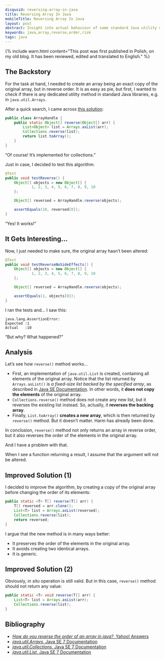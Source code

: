 ```yaml
---
disqusid: reversing-array-in-java
title: Reversing Array In Java
mobileTitle: Reversing Array In Java
layout: post
abstract: Insight into actual behaviour of some standard Java utility methods
keywords: java,array,reverse,order,risk
tags: java
---
```


{% include warn.html
content="This post was first published in Polish, on my old blog. It has been reviewed, edited and translated to English." %}

## The Backstory

For the task at hand, I needed to create an array being an exact copy of the original array, but in reverse order.
It is as easy as pie, but first, I wanted to check if there is any dedicated utility method in standard Java libraries,
e.g. in `java.util.Arrays`.

After a quick search, I came across [this solution](http://answers.yahoo.com/question/index?qid=20070904201231AAIwpJv):

```java
public class ArrayHandle {
    public static Object[] reverse(Object[] arr) {
        List<Object> list = Arrays.asList(arr);
        Collections.reverse(list);
        return list.toArray();
    }
}
```

“Of course! It’s implemented for collections.”

Just in case, I decided to test this algorithm:

```java
@Test
public void testReverse() {
    Object[] objects = new Object[] {
            1, 2, 3, 4, 5, 6, 7, 8, 9, 10
    };

    Object[] reversed = ArrayHandle.reverse(objects);

    assertEquals(10, reversed[0]);
}
```

“Yes! It works!”

## It Gets Interesting…

Now, I just needed to make sure, the original array hasn’t been altered:

```java
@Test
public void testReverseNoSideEffects() {
    Object[] objects = new Object[] {
            1, 2, 3, 4, 5, 6, 7, 8, 9, 10
    };

    Object[] reversed = ArrayHandle.reverse(objects);

    assertEquals(1, objects[0]);
}
```

I ran the tests and… I saw this:

```
java.lang.AssertionError: 
Expected :1
Actual   :10
```

“But why? What happened?”

## Analysis

Let’s see how `reverse()` method works…

* First, an implementation of `java.util.List` is created, containing all elements of the original array.
Notice that the list returned by `Arrays.asList()` is _a fixed-size list backed by the specified array_,
as described in [Java SE Documentation](https://docs.oracle.com/javase/7/docs/api/java/util/Arrays.html#asList(T...)).
In other words, it **does not copy the elements** of the original array.
* `Collections.reverse()` method does not create any new list, but it reverses the existing list instead.
So, actually, it **reverses the backing array**.
* Finally, `List.toArray()` **creates a new array**, which is then returned by `reverse()` method.
But it doesn’t matter. Harm has already been done.

In conclusion, `reverse()` method not only returns an array in reverse order,
but it also reverses the order of the elements in the original array.

And I have a problem with that.

When I see a function returning a result, I assume that the argument will not be altered.

## Improved Solution (1)

I decided to improve the algorithm, by creating a copy of the original array before changing the order of its elements:

```java
public static <T> T[] reverse(T[] arr) {
    T[] reversed = arr.clone();
    List<T> list = Arrays.asList(reversed);
    Collections.reverse(list);
    return reversed;
}
```

I argue that the new method is in many ways better:
* It preserves the order of the elements in the original array.
* It avoids creating two identical arrays.
* It is generic.

## Improved Solution (2)

Obviously, _in situ_ operation is still valid. But in this case, `reverse()` method should not return any value:

```java
public static <T> void reverse(T[] arr) {
    List<T> list = Arrays.asList(arr);
    Collections.reverse(list);
}
```

## Bibliography

* [_How do you reverse the order of an array in java?_, Yahoo! Answers](https://answers.yahoo.com/question/index?qid=20070904201231AAIwpJv)
* [_java.util.Arrays_, Java SE 7 Documentation](https://docs.oracle.com/javase/7/docs/api/java/util/Arrays.html#asList(T...))
* [_java.util.Collections_, Java SE 7 Documentation](https://docs.oracle.com/javase/7/docs/api/java/util/Collections.html#reverse(java.util.List))
* [_java.util.List_, Java SE 7 Documentation](https://docs.oracle.com/javase/7/docs/api/java/util/List.html#toArray())
